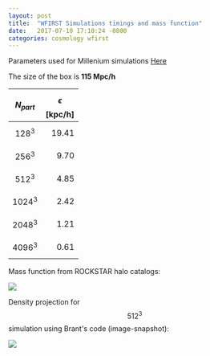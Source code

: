 ```yaml
---
layout: post
title:  "WFIRST Simulations timings and mass function"
date:   2017-07-10 17:10:24 -0800
categories: cosmology wfirst
---
```


Parameters used for Millenium simulations [Here](http://gavo.mpa-garching.mpg.de/Millennium/Help/simulation)


The size of the box is **115 Mpc/h**

| $$N_{part}$$ |  $$\epsilon$$ [kpc/h]  |
| :------: | --------------: |
| $$128^3$$    |   19.41  |
| $$256^3$$    |   9.70   |
| $$512^3$$    |    4.85  |
| $$1024^3$$   |    2.42  |
| $$2048^3$$   |    1.21 |
| $$4096^3$$   |    0.61 |


Mass function from ROCKSTAR halo catalogs:

<img src="{{ site.url }}assets/images/massFunc_all_new.png">


Density projection for $$512^3$$ simulation using Brant's code (image-snapshot):

<img src="{{ site.url }}assets/images/image.053.dat_.png">
